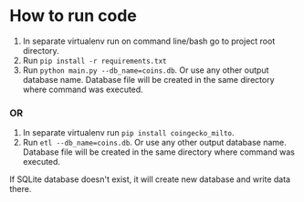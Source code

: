 # How to run code
1. In separate virtualenv run on command line/bash go to project root directory. 
2. Run `pip install -r requirements.txt`
3. Run `python main.py --db_name=coins.db`. Or use any other output database name. 
   Database file will be created in the same directory where command was executed.

### OR

1. In separate virtualenv run `pip install coingecko_milto`.
2. Run `etl --db_name=coins.db`. Or use any other output database name. 
   Database file will be created in the same directory where command was executed.

If SQLite database doesn't exist, it will create new database and write data there.
